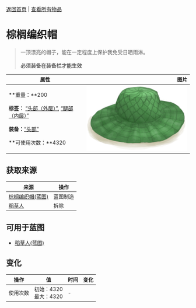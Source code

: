 [返回首页](index.md)   |  [查看所有物品](object.md)
# 棕榈编织帽  
> 一顶漂亮的帽子，能在一定程度上保护我免受日晒雨淋。<br><br><b>必须装备在装备栏才能生效</b>  
  
  属性  |   图片   
 ----  |  ----:   
 **重量：**200<br><br>**标签：**	[“头部（外层）”](tag_OuterHead.md), [“腿部（内层）”](tag_Clothing.md)<br><br>**装备：**[“头部”](eTag_Head.md)<br><br>**可使用次数：**4320  |  ![](Sprite/WovenHat.png)   
  
## 获取来源  
来源  |  操作  
----  |  ----  
[棕榈编织帽(蓝图)](Bp_WovenHat.md)  |  蓝图制造  
[稻草人](Scarecrow.md)  |  拆除  
## 可用于蓝图  
- [稻草人(蓝图)](Bp_Scarecrow.md)  
  
  
## 变化  
操作  |  值  |  时间  |  变化  
----  |  ----  |  ----  |  ----  
使用次数  |  初始：4320<br>最大：4320  |  -  |    
